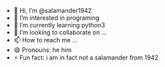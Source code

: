 - 👋 Hi, I’m @salamander1942
- 👀 I’m interested in programing
- 🌱 I’m currently learning python3
- 💞️ I’m looking to collaborate on ...
- 📫 How to reach me ...
- 😄 Pronouns: he him
- ⚡ Fun fact: i am in fact not a salamander from 1942

<!---
salamander1942/salamander1942 is a ✨ special ✨ repository because its `README.md` (this file) appears on your GitHub profile.
You can click the Preview link to take a look at your changes.
--->
